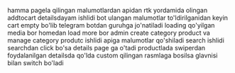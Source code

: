 hamma pagela qilingan malumotlardan apidan rtk yordamida olingan addtocart detailsdayam ishlidi bot ulangan malumotlar to'ldirilganidan keyin cart empty bo'lib telegram botdan guruhga jo'natiladi loading qo'yilgan media bor homedan load more bor admin create category product va manage category produtc ishlidi apiga malumotlar qo'shiladi
search ishlidi searchdan click bo'sa details page ga o'tadi productlada swiperdan foydalanilgan detailsda qo'lda custom qilingan rasmlaga bosilsa glavnisi bilan switch bo'ladi
